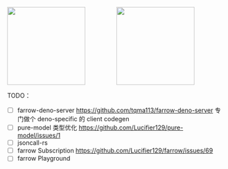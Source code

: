 <p style="display:flex; justify-content: space-between;">
  <img style="flex: 1;" height="180em" src="https://github-readme-stats.vercel.app/api/top-langs/?username=tqma113&theme=react&show_icons=true&layout=compact&langs_count=8"/>
  <img style="flex: 1;" height="180em" src="https://github-readme-stats.vercel.app/api/wakatime?username=tqma113&theme=react&layout=compact&custom_title=Wakatime Stats of tqma113"/>
</p>

TODO：
- [ ] farrow-deno-server https://github.com/tqma113/farrow-deno-server 专门做个 deno-specific 的 client codegen 
- [ ] pure-model 类型优化 https://github.com/Lucifier129/pure-model/issues/1
- [ ] jsoncall-rs
- [ ] farrow Subscription https://github.com/Lucifier129/farrow/issues/69
- [ ] farrow Playground
